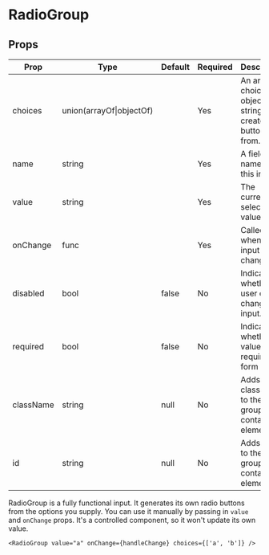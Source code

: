 RadioGroup
==========


Props
-----

Prop                  | Type     | Default                   | Required | Description
--------------------- | -------- | ------------------------- | -------- | -----------
choices|union(arrayOf\|objectOf)||Yes|An array of choice objects or strings to create buttons from.
name|string||Yes|A field name for this input.
value|string||Yes|The currently selected value.
onChange|func||Yes|Called when the input value changes.
disabled|bool|false|No|Indicates whether the user can change the input.
required|bool|false|No|Indicates whether the value is required for form input.
className|string|null|No|Adds a class name to the group container element.
id|string|null|No|Adds an id to the group container element.

RadioGroup is a fully functional input. It generates its own radio buttons from the options you supply. You can use it manually by passing in `value` and `onChange` props. It's a controlled component, so it won't update its own value.

```
<RadioGroup value="a" onChange={handleChange} choices={['a', 'b']} />
```
